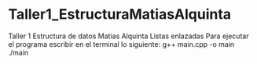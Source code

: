 # Taller1_EstructuraMatiasAlquinta
Taller 1 Estructura de datos Matias Alquinta Listas enlazadas
Para ejecutar el programa escribir en el terminal lo siguiente:
g++ main.cpp -o main
./main